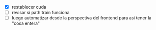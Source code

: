 - [x] restablecer cuda
- [ ] revisar si path train funciona
- [ ] luego automatizar desde la perspectiva del frontend para asi tener la "cosa entera"